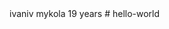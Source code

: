<!DOCTYPE HTML>
<html>

<head>
<meta charset="utf-8">
</head>

<body>
  <script>
    alert( 'Привет, Мир!' );
  </script>
</body>

</html>
ivaniv mykola 19 years
# hello-world
